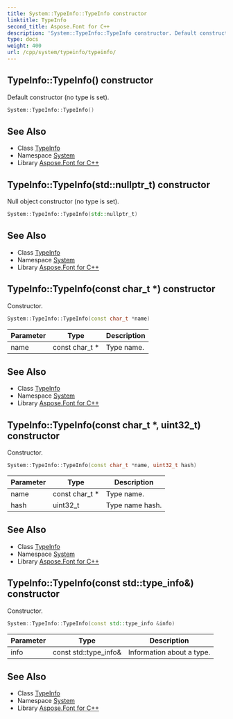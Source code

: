 ```yaml
---
title: System::TypeInfo::TypeInfo constructor
linktitle: TypeInfo
second_title: Aspose.Font for C++
description: 'System::TypeInfo::TypeInfo constructor. Default constructor (no type is set) in C++.'
type: docs
weight: 400
url: /cpp/system/typeinfo/typeinfo/
---
```

## TypeInfo::TypeInfo() constructor


Default constructor (no type is set).

```cpp
System::TypeInfo::TypeInfo()
```

## See Also

* Class [TypeInfo](../)
* Namespace [System](../../)
* Library [Aspose.Font for C++](../../../)
## TypeInfo::TypeInfo(std::nullptr_t) constructor


Null object constructor (no type is set).

```cpp
System::TypeInfo::TypeInfo(std::nullptr_t)
```

## See Also

* Class [TypeInfo](../)
* Namespace [System](../../)
* Library [Aspose.Font for C++](../../../)
## TypeInfo::TypeInfo(const char_t *) constructor


Constructor.

```cpp
System::TypeInfo::TypeInfo(const char_t *name)
```


| Parameter | Type | Description |
| --- | --- | --- |
| name | const char_t * | Type name. |

## See Also

* Class [TypeInfo](../)
* Namespace [System](../../)
* Library [Aspose.Font for C++](../../../)
## TypeInfo::TypeInfo(const char_t *, uint32_t) constructor


Constructor.

```cpp
System::TypeInfo::TypeInfo(const char_t *name, uint32_t hash)
```


| Parameter | Type | Description |
| --- | --- | --- |
| name | const char_t * | Type name. |
| hash | uint32_t | Type name hash. |

## See Also

* Class [TypeInfo](../)
* Namespace [System](../../)
* Library [Aspose.Font for C++](../../../)
## TypeInfo::TypeInfo(const std::type_info\&) constructor


Constructor.

```cpp
System::TypeInfo::TypeInfo(const std::type_info &info)
```


| Parameter | Type | Description |
| --- | --- | --- |
| info | const std::type_info\& | Information about a type. |

## See Also

* Class [TypeInfo](../)
* Namespace [System](../../)
* Library [Aspose.Font for C++](../../../)
